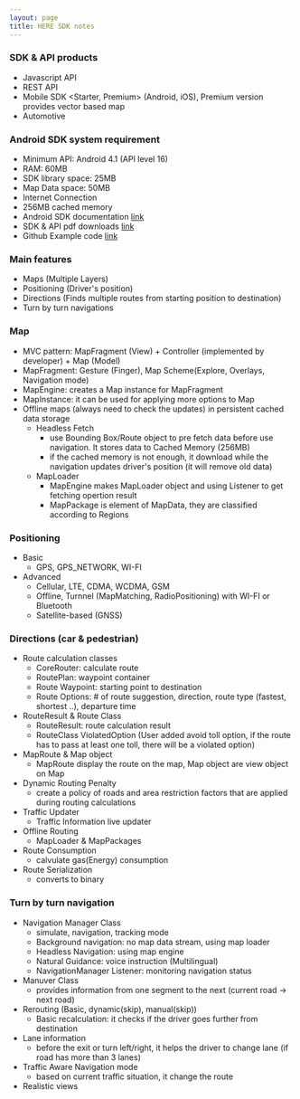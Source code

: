 ```yaml
---
layout: page
title: HERE SDK notes
---
```


### SDK & API products

* Javascript API
* REST API
* Mobile SDK <Starter, Premium> (Android, iOS), Premium version provides vector based map
* Automotive

### Android SDK system requirement

* Minimum API: Android 4.1 (API level 16)
* RAM: 60MB
* SDK library space: 25MB
* Map Data space: 50MB
* Internet Connection
* 256MB cached memory
* Android SDK documentation [link](https://developer.here.com/documentation/android-premium/topics/introduction.html)
* SDK & API pdf downloads [link](https://developer.here.com/documentation/versions)
* Github Example code [link](https://github.com/heremaps/here-android-sdk-examples)

### Main features
  
* Maps (Multiple Layers)
* Positioning (Driver's position)
* Directions (Finds multiple routes from starting position to destination)
* Turn by turn navigations

### Map
  
* MVC pattern: MapFragment (View) + Controller (implemented by developer) + Map (Model)
* MapFragment: Gesture (Finger), Map Scheme(Explore, Overlays, Navigation mode)
* MapEngine: creates a Map instance for MapFragment
* MapInstance: it can be used for applying more options to Map
* Offline maps (always need to check the updates) in persistent cached data storage
  * Headless Fetch
    * use Bounding Box/Route object to pre fetch data before use navigation. It stores data to Cached Memory (256MB) 
    * if the cached memory is not enough, it download while the navigation updates driver's position (it will remove old data)    
  * MapLoader
    * MapEngine makes MapLoader object and using Listener to get fetching opertion result
    * MapPackage is element of MapData, they are classified according to Regions

### Positioning
  
* Basic
  * GPS, GPS_NETWORK, WI-FI
* Advanced
  * Cellular, LTE, CDMA, WCDMA, GSM
  * Offline, Turnnel (MapMatching, RadioPositioning) with WI-FI or Bluetooth
  * Satellite-based (GNSS)

### Directions (car & pedestrian)
  
* Route calculation classes
  * CoreRouter: calculate route
  * RoutePlan: waypoint container
  * Route Waypoint: starting point to destination
  * Route Options: # of route suggestion, direction, 
  route type (fastest, shortest ..), departure time
* RouteResult & Route Class
  * RouteResult: route calculation result
  * RouteClass ViolatedOption 
  (User added avoid toll option, if the route has to pass at least one toll, there will be a violated option)
* MapRoute & Map object 
  * MapRoute display the route on the map, Map object are view object on Map
* Dynamic Routing Penalty
  * create a policy of roads and area restriction factors that are applied during routing calculations
* Traffic Updater
  * Traffic Information live updater
* Offline Routing
  * MapLoader & MapPackages
* Route Consumption
  * calvulate gas(Energy) consumption
* Route Serialization
  * converts to binary

### Turn by turn navigation

* Navigation Manager Class 
  * simulate, navigation, tracking mode
  * Background navigation: no map data stream, using map loader
  * Headless Navigation: using map engine
  * Natural Guidance: voice instruction (Multilingual)
  * NavigationManager Listener: monitoring navigation status
* Manuver Class
  * provides information from one segment to the next (current road -> next road) 
* Rerouting (Basic, dynamic(skip), manual(skip))
  * Basic recalculation: it checks if the driver goes further from destination
* Lane information
  * before the exit or turn left/right, it helps the driver to change lane (if road has more than 3 lanes)
* Traffic Aware Navigation mode
  * based on current traffic situation, it change the route
* Realistic views